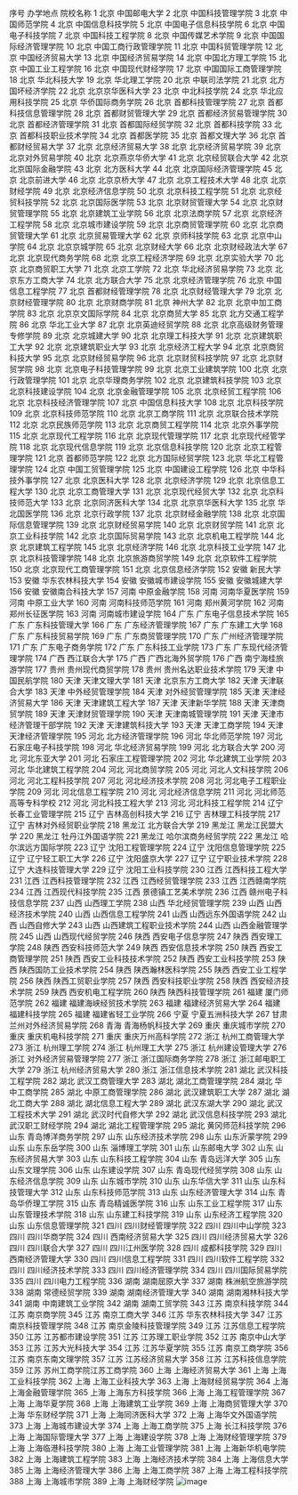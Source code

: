 序号	办学地点	院校名称
1	北京	中国邮电大学
2	北京	中国科技管理学院
3	北京	中国师范学院
4	北京	中国信息科技学院
5	北京	中国电子信息科技学院
6	北京	中国电子科技学院
7	北京	中国科技工程学院
8	北京	中国传媒艺术学院
9	北京	中国国际经济管理学院
10	北京	中国工商行政管理学院
11	北京	中国科贸管理学院
12	北京	中国经济贸易大学
13	北京	中国经济贸易学院
14	北京	中国北方理工学院
15	北京	中国工业工程学院
16	北京	中国现代财经学院
17	北京	中国国际工商管理学院
18	北京	华北科技大学
19	北京	华北理工学院
20	北京	中联司法学院
21	北京	北方国坏经济学院
22	北京	北京京华医科大学
23	北京	中北科技学院
24	北京	华北应用科技学院
25	北京	华侨国际商务学院
26	北京	首都科技管理学院
27	北京	首都科技信息管理学院
28	北京	首都财贸管理大学
29	北京	首都经济贸易管理学院
30	北京	首都经济管理学院
31	北京	首都国际经贸学院
32	北京	首都科技学院
33	北京	首都科技职业技术学院
34	北京	首都医学院
35	北京	首都文理大学
36	北京	首都财经贸易大学
37	北京	北京经济贸易大学
38	北京	北京经济贸易学院
39	北京	北京对外贸易学院
40	北京	北京燕京华侨大学
41	北京	北京经贸联合大学
42	北京	北京国际金融学院
43	北京	北方医科大学
44	北京	北京国际经济管理学院
45	北京	北京前进大学
46	北京	北京京桥大学
47	北京	北京工程技术大学
48	北京	北京财经学院
49	北京	北京经济信息学院
50	北京	北京科技工程学院
51	北京	北京经贸科技学院
52	北京	北京国际医学院
53	北京	北京财贸管理大学
54	北京	北京财贸管理学院
55	北京	北京建筑工业学院
56	北京	北京法商学院
57	北京	北京经济工程学院
58	北京	北京城市建设学院
59	北京	北京商贸管理学院
60	北京	北京商贸管理大学
61	北京	北京贸易管理大学
62	北京	京师科技学院
63	北京	北京中山学院
64	北京	北京京城学院
65	北京	北京财经大学
66	北京	北京财经政法大学
67	北京	北京现代商务学院
68	北京	北京工程经济学院
69	北京	北京实验大学
70	北京	北京商贸职工大学
71	北京	北京工学院
72	北京	华北经济贸易学院
73	北京	北京东方工商大学
74	北京	北方联合大学
75	北京	北京经济管理学院
76	北京	中国信息工程学院
77	北京	首都财经管理学院
78	北京	北京财经管理大学
79	北京	北京财经管理学院
80	北京	北京财商学院
81	北京	神州大学
82	北京	北京中加工商学院
83	北京	北京京文国际学院
84	北京	北京商贸大学
85	北京	北方交通工程学院
86	北京	华北工业大学
87	北京	北京英迪经贸学院
88	北京	北京高级财务管理专修学院
89	北京	北京城建大学
90	北京	北京理工科技大学
91	北京	北京建筑职工大学
92	北京	北京建筑职业大学
93	北京	北京经济工程大学
94	北京	北京商贸科技大学
95	北京	北京财经贸易学院
96	北京	北京财贸科技学院
97	北京	北京财贸学院
98	北京	北京电子科技管理学院
99	北京	北京工业建筑学院
100	北京	北京行政管理学院
101	北京	北京华理商务学院
102	北京	北京建筑科技学院
103	北京	北京科技建设学院
104	北京	北京金融管理学院
105	北京	北京经贸工程学院
106	北京	北京科技经济管理学院
107	北京	中国信息科技大学
108	北京	北京科技学院
109	北京	北京科技师范学院
110	北京	北京工商学院
111	北京	北京联合技术学院
112	北京	北京民族师范学院
113	北京	北京商贸工程学院
114	北京	北京外事学院
115	北京	北京现代工程学院
116	北京	北京现代管理学院
117	北京	北京现代经管学院
118	北京	北京现代信息学院
119	北京	北京信息科技学院
120	北京	北京工程管理学院
121	北京	首都师范学院
122	北京	北方国际经贸学院
123	北京	华北工程管理学院
124	北京	中国工贸管理学院
125	北京	中国建设工程学院
126	北京	中华科技外事学院
127	北京	北京医科大学
128	北京	北京经济学院
129	北京	北京信息工程大学
130	北京	北京工商管理大学
131	北京	北京现代经贸大学
132	北京	北京科技师范大学
133	北京	北京同济医科大学
134	北京	北京京华医科大学
135	北京	华北国医学院
136	北京	北京行政学院
137	北京	北京财经金融学院
138	北京	北京国际信息管理学院
139	北京	北京财经贸易学院
140	北京	北京财贸学院
141	北京	北京工业科技学院
142	北京	北京国际贸易学院
143	北京	北京机电工程学院
144	北京	北京建筑工程学院
145	北京	北京经济学院
146	北京	北京科技工业学院
147	北京	北京科技管理学院
148	北京	北京旅游商贸学院
149	北京	北京软件工程学院
150	北京	北京现代工商管理学院
151	北京	北京信息经济学院
152	安徽	新民大学
153	安徽	华东农林科技大学
154	安徽	安徽城市建设学院
155	安徽	安徽城建大学
156	安徽	安徽南合科技大学
157	河南	中原金融学院
158	河南	河南华夏医学院
159	河南	中原工业大学
160	河南	河南科技师范学院
161	河南	郑州黄河学院
162	河南	郑州长征医学院
163	河南	河南城市建设学院
164	广东	广东电子信息技术学院
165	广东	广东科技管理大学
166	广东	广东经济管理学院
167	广东	广东建工大学
168	广东	广东科技贸易学院
169	广东	广东商贸管理学院
170	广东	广州经济管理学院
171	广东	广东电子商务学院
172	广东	广东科技工业学院
173	广东	广东现代经济管理学院
174	广西	西江联合大学
175	广西	广西北海外贸学院
176	广西	南宁海桂旅游学院
177	贵州	贵州现代商贸学院
178	贵州	贵州名达职业技术学院
179	天津	中国民航学院
180	天津	天津文理大学
181	天津	北京东方工商大学
182	天津	天津联合大学
183	天津	中外经贸管理学院
184	天津	对外经贸管理学院
185	天津	天津经济贸易大学
186	天津	天津建筑工程大学
187	天津	天津新华学院
188	天津	天津商贸学院
189	天津	天津财贸管理学院
190	天津	天津南城管理学院
191	天津	天津市经济管理干部学院
192	天津	天津建筑科技大学
193	天津	天津工商学院
194	天津	天津经济管理学院
195	河北	北方经济管理学院
196	河北	华北师范学院
197	河北	石家庄电子科技学院
198	河北	华北经济贸易学院
199	河北	北方联合大学
200	河北	河北东亚大学
201	河北	石家庄工程管理学院
202	河北	华北建筑工业学院
203	河北	华北建筑工程学院
204	河北	河北商贸学院
205	河北	河北人文科技学院
206	河北	河北工程科技学院
207	河北	河北经济技术学院
208	河北	河北电子工程职业学院
209	河北	河北信息工程学院
210	河北	河北经济信息学院
211	河北	河北师范高等专科学校
212	河北	河北科技工程大学
213	河北	河北科技工程学院
214	辽宁	长春工业管理学院
215	辽宁	吉林高创科技大学
216	辽宁	吉林理工科技学院
217	辽宁	吉林对外经贸职业学院
218	黑龙江	北方联合大学
219	黑龙江	黑龙江民盟大学
220	黑龙江	牡丹江外国语学院
221	黑龙江	哈尔滨商务经贸学院
222	黑龙江	哈尔滨远方国际学院
223	辽宁	沈阳工程管理学院
224	辽宁	沈阳信息管理学院
225	辽宁	辽宁轻工职工大学
226	辽宁	沈阳盛京大学
227	辽宁	辽宁职业技术学院
228	辽宁	大连科技管理大学
229	辽宁	沈阳工业科技学院
230	江西	江西科技工程大学
231	江西	江西科技管理学院
232	江西	江西经贸管理学院
233	江西	江西赣南学院
234	江西	江西现代科技学院
235	江西	景德镇工艺美术学院
236	江西	赣州电子科技信息学院
237	山西	山西理工学院
238	山西	华北经贸管理学院
239	山西	山西经济技术学院
240	山西	山西信息工程学院
241	山西	山西远东外国语学院
242	山西	山西自修大学
243	山西	山西建筑工程职业技术学院
244	山西	山西金融管理学院
245	山西	山西现代经贸学院
246	陕西	西安电子信息学院
247	陕西	西安理工学院
248	陕西	西安科技师范大学
249	陕西	西安信息技术学院
250	陕西	西安工商管理学院
251	陕西	西安工业科技技术学院
252	陕西	西安工业科技学院
253	陕西	陕西国防工业技术学院
254	陕西	陕西瀚林医科学院
255	陕西	西安工业工程学院
256	陕西	陕西工贸职业学院
257	陕西	西安科技职业学院
258	陕西	西安经济技术学院
259	陕西	西安机电工程学院
260	陕西	陕西科技管理学院
261	福建	厦门师范学院
262	福建	福建海峡经贸技术学院
263	福建	福建经济贸易大学
264	福建	福建科技学院
265	福建	福建省轻工业学院
266	宁夏	宁夏五洲科技大学
267	甘肃	兰州对外经济贸易学院
268	青海	青海杨帆科技大学
269	重庆	重庆城市学院
270	重庆	重庆机电科技学院
271	重庆	重庆万州高科学院
272	浙江	杭州工商管理大学
273	浙江	杭州理工学院
274	浙江	杭州理工大学
275	浙江	杭州建设管理大学
276	浙江	对外经济贸易管理学院
277	浙江	浙江国际商务学院
278	浙江	浙江邮电职工大学
279	浙江	杭州经济贸易大学
280	浙江	浙江信息技术学院
281	湖北	武汉科技工程学院
282	湖北	武汉工商管理大学
283	湖北	湖北工商管理学院
284	湖北	华中工商学院
285	湖北	中原工商管理学院
286	湖北	武汉建筑职工大学
287	湖北	湖北工商大学
288	湖北	湖北信息工程大学
289	湖北	武汉东湖大学
290	湖北	武汉工程技术大学
291	湖北	武汉时代自修大学
292	湖北	武汉信息科技学院
293	湖北	武汉职工财经学院
294	湖北	湖北工程管理学院
295	湖北	黄冈师范科技学院
296	山东	青岛博洋商务学院
297	山东	山东经济技术学院
298	山东	山东沂蒙学院
299	山东	山东东岳学院
300	山东	淄博理工学院
301	山东	山东邮电大学
302	山东	山东经济贸易大学
303	山东	山东科技工程学院
304	山东	青岛远洋大学
305	山东	山东文理学院
306	山东	山东建设学院
307	山东	青岛现代经贸学院
308	山东	山东经济信息学院
309	山东	山东城市学院
310	山东	山东华信大学
311	山东	山东科技管理大学
312	山东	山东科技师范学院
313	山东	山东经济管理大学
314	山东	青岛华侨理工学院
315	山东	青岛精诚医学院
316	山东	山东工业工程学院
317	山东	山东管理技术学院
318	山东	山东建工科技学院
319	山东	山东经济工程学院
320	山东	山东信息管理学院
321	四川	四川财经管理学院
322	四川	四川中山学院
323	四川	四川华商学院
324	四川	西南经济贸易大学
325	四川	四川经济贸易大学
326	四川	四川联合大学
327	四川	四川江州医学院
328	四川	成都科技学院
329	四川	西南经济管理大学
330	四川	四川信息工程学院
331	四川	四川软件工程学院
332	四川	四川经济技术学院
333	四川	四川经济管理学院
334	四川	四川国际贸易学院
335	四川	四川电力工程学院
336	湖南	湖南屈原大学
337	湖南	株洲航空旅游学院
338	湖南	常德经贸学院
339	湖南	湖南经济管理大学
340	湖南	湖南湘林科技大学
341	湖南	中南建筑工业学院
342	湖南	湖南工贸学院
343	江苏	南京科技学院
344	江苏	南京商学院
345	江苏	南京工商大学
346	江苏	华东农林科技大学
347	江苏	南京科技管理学院
348	江苏	南京金陵科技管理学院
349	江苏	江苏信息工程学院
350	江苏	江苏都市建设学院
351	江苏	江苏理工职业学院
352	江苏	南京中山大学
353	江苏	江苏大光科技大学
354	江苏	江苏华夏学院
355	江苏	南京工商学院
356	江苏	南京东南文理学院
357	江苏	江苏经济贸易大学
358	江苏	江苏科技信息学院
359	江苏	苏州工商学院江苏工商学院
360	上海	上海经济贸易大学
361	上海	上海工业科技学院
362	上海	上海工业科技大学
363	上海	上海财经贸易学院
364	上海	上海金融管理学院
365	上海	上海东方科技学院
366	上海	上海工程管理学院
367	上海	上海华夏学院
368	上海	上海建筑工业学院
369	上海	上海商贸管理大学
370	上海	华东财经学院
371	上海	上海同济医科大学
372	上海	上海华文外国语学院
373	上海	上海城市建设大学
374	上海	上海工商学院
375	上海	长江科技学院
376	上海	上海国际管理大学
377	上海	上海建设学院
378	上海	上海财经管理学院
379	上海	上海临港科技学院
380	上海	上海工业管理学院
381	上海	上海新华机电学院
382	上海	上海建筑工程学院
383	上海	上海经济技术学院
384	上海	上海信息大学
385	上海	上海经济管理大学
386	上海	上海工商学院
387	上海	上海工程科技学院
388	上海	上海城市学院
389	上海	上海财经学院
![image](https://github.com/logep/logep.github.io/assets/6442945/1e15d7c8-8c3b-4ba7-925d-a573971cd10b)
